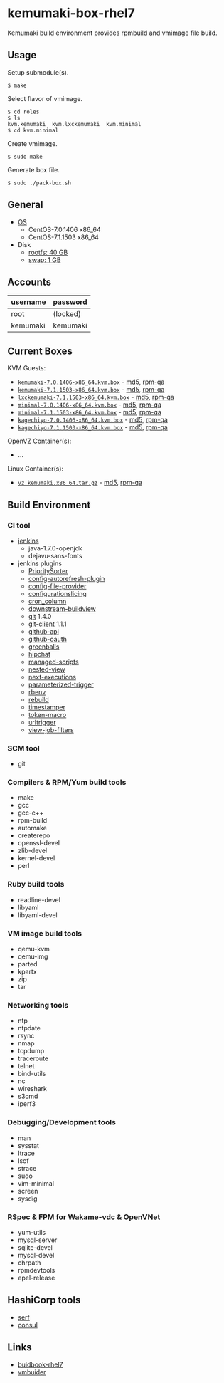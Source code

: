 kemumaki-box-rhel7
==================

Kemumaki build environment provides rpmbuild and vmimage file build.

Usage
-----

Setup submodule(s).

```
$ make
```

Select flavor of vmimage.

```
$ cd roles
$ ls
kvm.kemumaki  kvm.lxckemumaki  kvm.minimal
$ cd kvm.minimal
```

Create vmimage.

```
$ sudo make
```

Generate box file.

```
$ sudo ./pack-box.sh
```

General
-------

+ [OS](vmbuilder.conf#L5-L6)
  + CentOS-7.0.1406 x86_64
  + CentOS-7.1.1503 x86_64
+ Disk
  + [rootfs: 40 GB](vmbuilder.conf.d/disk.conf#L1)
  + [swap: 1 GB](vmbuilder.conf.d/disk.conf#L2)

Accounts
--------

| username | password |
|:---------|:---------|
| root     | (locked) |
| kemumaki | kemumaki |

Current Boxes
-------------

KVM Guests:

+ [`kemumaki-7.0.1406-x86_64.kvm.box`](http://dlc.wakame.axsh.jp/wakameci/kemumaki-box-rhel7/current/kemumaki-7.0.1406-x86_64.kvm.box) - [md5](http://dlc.wakame.axsh.jp/wakameci/kemumaki-box-rhel7/current/kemumaki-7.0.1406-x86_64.kvm.box.md5), [rpm-qa](http://dlc.wakame.axsh.jp/wakameci/kemumaki-box-rhel7/current/kemumaki-7.0.1406-x86_64.kvm.box.rpm-qa)
+ [`kemumaki-7.1.1503-x86_64.kvm.box`](http://dlc.wakame.axsh.jp/wakameci/kemumaki-box-rhel7/current/kemumaki-7.1.1503-x86_64.kvm.box) - [md5](http://dlc.wakame.axsh.jp/wakameci/kemumaki-box-rhel7/current/kemumaki-7.1.1503-x86_64.kvm.box.md5), [rpm-qa](http://dlc.wakame.axsh.jp/wakameci/kemumaki-box-rhel7/current/kemumaki-7.1.1503-x86_64.kvm.box.rpm-qa)
+ [`lxckemumaki-7.1.1503-x86_64.kvm.box`](http://dlc.wakame.axsh.jp/wakameci/kemumaki-box-rhel7/current/lxckemumaki-7.1.1503-x86_64.kvm.box) - [md5](http://dlc.wakame.axsh.jp/wakameci/kemumaki-box-rhel7/current/lxckemumaki-7.1.1503-x86_64.kvm.box.md5), [rpm-qa](http://dlc.wakame.axsh.jp/wakameci/kemumaki-box-rhel7/current/lxckemumaki-7.1.1503-x86_64.kvm.box.rpm-qa)
+ [`minimal-7.0.1406-x86_64.kvm.box`](http://dlc.wakame.axsh.jp/wakameci/kemumaki-box-rhel7/current/minimal-7.0.1406-x86_64.kvm.box) - [md5](http://dlc.wakame.axsh.jp/wakameci/kemumaki-box-rhel7/current/minimal-7.0.1406-x86_64.kvm.box.md5), [rpm-qa](http://dlc.wakame.axsh.jp/wakameci/kemumaki-box-rhel7/current/minimal-7.0.1406-x86_64.kvm.box.rpm-qa)
+ [`minimal-7.1.1503-x86_64.kvm.box`](http://dlc.wakame.axsh.jp/wakameci/kemumaki-box-rhel7/current/minimal-7.1.1503-x86_64.kvm.box) - [md5](http://dlc.wakame.axsh.jp/wakameci/kemumaki-box-rhel7/current/minimal-7.1.1503-x86_64.kvm.box.md5), [rpm-qa](http://dlc.wakame.axsh.jp/wakameci/kemumaki-box-rhel7/current/minimal-7.1.1503-x86_64.kvm.box.rpm-qa)
+ [`kagechiyo-7.0.1406-x86_64.kvm.box`](http://dlc.wakame.axsh.jp/wakameci/kemumaki-box-rhel7/current/kagechiyo-7.0.1406-x86_64.kvm.box) - [md5](http://dlc.wakame.axsh.jp/wakameci/kemumaki-box-rhel7/current/kagechiyo-7.0.1406-x86_64.kvm.box.md5), [rpm-qa](http://dlc.wakame.axsh.jp/wakameci/kemumaki-box-rhel7/current/kagechiyo-7.0.1406-x86_64.kvm.box.rpm-qa)
+ [`kagechiyo-7.1.1503-x86_64.kvm.box`](http://dlc.wakame.axsh.jp/wakameci/kemumaki-box-rhel7/current/kagechiyo-7.1.1503-x86_64.kvm.box) - [md5](http://dlc.wakame.axsh.jp/wakameci/kemumaki-box-rhel7/current/kagechiyo-7.1.1503-x86_64.kvm.box.md5), [rpm-qa](http://dlc.wakame.axsh.jp/wakameci/kemumaki-box-rhel7/current/kagechiyo-7.1.1503-x86_64.kvm.box.rpm-qa)

OpenVZ Container(s):

+ ...

Linux Container(s):

+ [`vz.kemumaki.x86_64.tar.gz`](http://dlc.wakame.axsh.jp/wakameci/kemumaki-box-rhel7/current/vz.kemumaki.x86_64.tar.gz) - [md5](http://dlc.wakame.axsh.jp/wakameci/kemumaki-box-rhel7/current/vz.kemumaki.x86_64.tar.gz.md5), [rpm-qa](http://dlc.wakame.axsh.jp/wakameci/kemumaki-box-rhel7/current/vz.kemumaki.x86_64.rpm-qa)

Build Environment
-----------------

### CI tool

+ [jenkins](http://jenkins-ci.org/)
   + java-1.7.0-openjdk
   + dejavu-sans-fonts
+ jenkins plugins
   + [PrioritySorter](https://wiki.jenkins-ci.org/display/JENKINS/Priority+Sorter+Plugin)
   + [config-autorefresh-plugin](https://wiki.jenkins-ci.org/display/JENKINS/Config+AutoRefresh+Plugin)
   + [config-file-provider](https://wiki.jenkins-ci.org/display/JENKINS/Config+File+Provider+Plugin)
   + [configurationslicing](https://wiki.jenkins-ci.org/display/JENKINS/Configuration+Slicing+Plugin)
   + [cron_column](https://wiki.jenkins-ci.org/display/JENKINS/Cron+Column+Plugin)
   + [downstream-buildview](https://wiki.jenkins-ci.org/display/JENKINS/Downstream+buildview+plugin)
   + [git](https://wiki.jenkins-ci.org/display/JENKINS/Git+Plugin)        1.4.0
   + [git-client](https://wiki.jenkins-ci.org/display/JENKINS/Git+Client+Plugin) 1.1.1
   + [github-api](https://wiki.jenkins-ci.org/display/JENKINS/GitHub+API+Plugin)
   + [github-oauth](https://wiki.jenkins-ci.org/display/JENKINS/Github+OAuth+Plugin)
   + [greenballs](https://wiki.jenkins-ci.org/display/JENKINS/Green+Balls)
   + [hipchat](https://wiki.jenkins-ci.org/display/JENKINS/HipChat+Plugin)
   + [managed-scripts](https://wiki.jenkins-ci.org/display/JENKINS/Managed+Script+Plugin)
   + [nested-view](https://wiki.jenkins-ci.org/display/JENKINS/Nested+View+Plugin)
   + [next-executions](https://wiki.jenkins-ci.org/display/JENKINS/Next+Executions)
   + [parameterized-trigger](https://wiki.jenkins-ci.org/display/JENKINS/Parameterized+Trigger+Plugin)
   + [rbenv](https://wiki.jenkins-ci.org/display/JENKINS/Rbenv+Plugin)
   + [rebuild](https://wiki.jenkins-ci.org/display/JENKINS/Rebuild+Plugin)
   + [timestamper](https://wiki.jenkins-ci.org/display/JENKINS/Timestamper)
   + [token-macro](https://wiki.jenkins-ci.org/display/JENKINS/Token+Macro+Plugin)
   + [urltrigger](https://wiki.jenkins-ci.org/display/JENKINS/URLTrigger+Plugin)
   + [view-job-filters](https://wiki.jenkins-ci.org/display/JENKINS/View+Job+Filters)

### SCM tool

+ git

### Compilers &amp; RPM/Yum build tools

+ make
+ gcc
+ gcc-c++
+ rpm-build
+ automake
+ createrepo
+ openssl-devel
+ zlib-devel
+ kernel-devel
+ perl

### Ruby build tools

+ readline-devel
+ libyaml
+ libyaml-devel

### VM image build tools

+ qemu-kvm
+ qemu-img
+ parted
+ kpartx
+ zip
+ tar

### Networking tools

+ ntp
+ ntpdate
+ rsync
+ nmap
+ tcpdump
+ traceroute
+ telnet
+ bind-utils
+ nc
+ wireshark
+ s3cmd
+ iperf3

### Debugging/Development tools

+ man
+ sysstat
+ ltrace
+ lsof
+ strace
+ sudo
+ vim-minimal
+ screen
+ sysdig

### RSpec &amp; FPM for Wakame-vdc &amp; OpenVNet

+ yum-utils
+ mysql-server
+ sqlite-devel
+ mysql-devel
+ chrpath
+ rpmdevtools
+ epel-release

## HashiCorp tools

+ [serf](https://serfdom.io/)
+ [consul](https://consul.io/)

Links
-----

+ [buidbook-rhel7](https://github.com/wakameci/buildbook-rhel7)
+ [vmbuider](https://github.com/hansode/vmbuilder)
